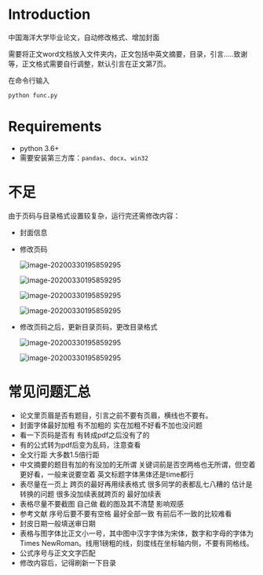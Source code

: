 # Introduction

中国海洋大学毕业论文，自动修改格式、增加封面

需要将正文word文档放入文件夹内，正文包括中英文摘要，目录，引言.....致谢等，正文格式需要自行调整，默认引言在正文第7页。

在命令行输入

```shell
python func.py
```



# Requirements

* python 3.6+ 
* 需要安装第三方库：`pandas`、`docx`、`win32`



# 不足

由于页码与目录格式设置较复杂，运行完还需修改内容：

* 封面信息

* 修改页码

  ![image-20200330195859295](https://github.com/lei940324/ouc_thesis_format/blob/master/image/修改页码1.png)      

  ![image-20200330195859295](https://github.com/lei940324/ouc_thesis_format/blob/master/image/修改页码2.png)      

  ![image-20200330195859295](https://github.com/lei940324/ouc_thesis_format/blob/master/image/修改页码3.png)     

  ![image-20200330195859295](https://github.com/lei940324/ouc_thesis_format/blob/master/image/修改页码4.png)     

* 修改页码之后，更新目录页码，更改目录格式

  ![image-20200330195859295](https://github.com/lei940324/ouc_thesis_format/blob/master/image/目录1.png)   

  ![image-20200330195859295](https://github.com/lei940324/ouc_thesis_format/blob/master/image/目录2.png)



# 常见问题汇总

* 论文里页眉是否有题目，引言之前不要有页眉，横线也不要有。
* 封面字体最好加粗  有不加粗的  实在加粗不好看不加也没问题
* 看一下页码是否有  有转成pdf之后没有了的
* 有的公式转为pdf后变为乱码，注意查看
* 全文行距 大多数1.5倍行距 
* 中文摘要的题目有加的有没加的无所谓  关键词前是否空两格也无所谓，但空着更好看，一般来说要空着  英文标题字体黑体还是time都行
* 表尽量在一页上 跨页的最好再用续表格式  很多同学的表都乱七八糟的  估计是转换的问题  很多没加续表就跨页的 最好加续表
* 表格尽量不要截图 自己做  截的图及其不清楚  影响观感
* 参考文献 序号后要不要有空格  最好全部一致   有前后不一致的比较难看   
* 封皮日期一般填送审日期
* 表格与图字体比正文小一号，其中图中汉字字体为宋体，数字和字母的字体为Times NewRoman。线用1磅粗的线，刻度线在坐标轴内侧，不要有网格线。
* 公式序号与正文文字匹配
* 修改内容后，记得刷新一下目录